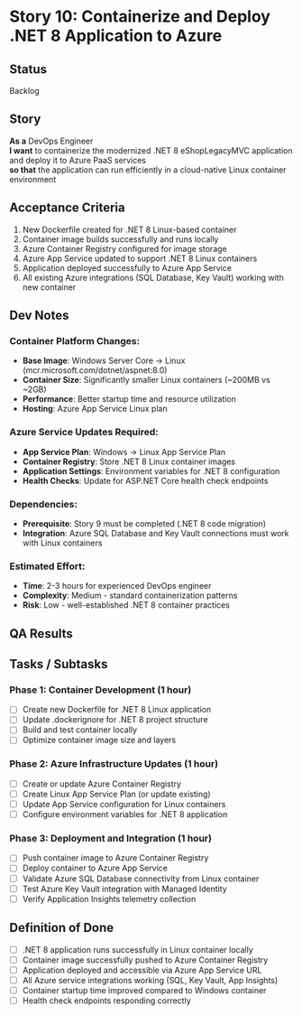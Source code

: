 # Story 10: Containerize and Deploy .NET 8 Application to Azure

## Status
Backlog

## Story

**As a** DevOps Engineer  
**I want** to containerize the modernized .NET 8 eShopLegacyMVC application and deploy it to Azure PaaS services  
**so that** the application can run efficiently in a cloud-native Linux container environment

## Acceptance Criteria

1. New Dockerfile created for .NET 8 Linux-based container
2. Container image builds successfully and runs locally
3. Azure Container Registry configured for image storage
4. Azure App Service updated to support .NET 8 Linux containers
5. Application deployed successfully to Azure App Service
6. All existing Azure integrations (SQL Database, Key Vault) working with new container

## Dev Notes

### Container Platform Changes:
- **Base Image**: Windows Server Core → Linux (mcr.microsoft.com/dotnet/aspnet:8.0)
- **Container Size**: Significantly smaller Linux containers (~200MB vs ~2GB)
- **Performance**: Better startup time and resource utilization
- **Hosting**: Azure App Service Linux plan

### Azure Service Updates Required:
- **App Service Plan**: Windows → Linux App Service Plan
- **Container Registry**: Store .NET 8 Linux container images
- **Application Settings**: Environment variables for .NET 8 configuration
- **Health Checks**: Update for ASP.NET Core health check endpoints

### Dependencies:
- **Prerequisite**: Story 9 must be completed (.NET 8 code migration)
- **Integration**: Azure SQL Database and Key Vault connections must work with Linux containers

### Estimated Effort: 
- **Time**: 2-3 hours for experienced DevOps engineer
- **Complexity**: Medium - standard containerization patterns
- **Risk**: Low - well-established .NET 8 container practices

## QA Results


## Tasks / Subtasks

### Phase 1: Container Development (1 hour)
- [ ] Create new Dockerfile for .NET 8 Linux application
- [ ] Update .dockerignore for .NET 8 project structure
- [ ] Build and test container locally
- [ ] Optimize container image size and layers

### Phase 2: Azure Infrastructure Updates (1 hour)
- [ ] Create or update Azure Container Registry
- [ ] Create Linux App Service Plan (or update existing)
- [ ] Update App Service configuration for Linux containers
- [ ] Configure environment variables for .NET 8 application

### Phase 3: Deployment and Integration (1 hour)  
- [ ] Push container image to Azure Container Registry
- [ ] Deploy container to Azure App Service
- [ ] Validate Azure SQL Database connectivity from Linux container
- [ ] Test Azure Key Vault integration with Managed Identity
- [ ] Verify Application Insights telemetry collection

## Definition of Done
- [ ] .NET 8 application runs successfully in Linux container locally
- [ ] Container image successfully pushed to Azure Container Registry
- [ ] Application deployed and accessible via Azure App Service URL
- [ ] All Azure service integrations working (SQL, Key Vault, App Insights)
- [ ] Container startup time improved compared to Windows container
- [ ] Health check endpoints responding correctly
